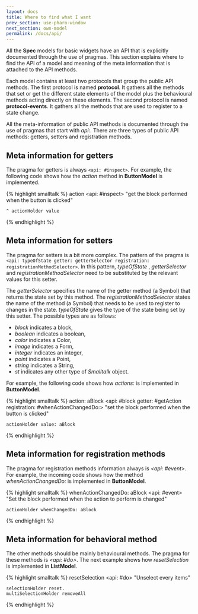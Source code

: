 ```yaml
---
layout: docs
title: Where to find what I want
prev_section: use-pharo-window
next_section: own-model
permalink: /docs/api/
---
```


All the **Spec** models for basic widgets have an API that is explicitly documented through the use of pragmas.
This section explains where to find the API of a model and meaning of the meta information that is attached to the API methods.

Each model contains at least two protocols that group the public API methods.
The first protocol is named **protocol**.
It gathers all the methods that set or get the different state elements of the model plus the behavioural methods acting directly on these elements.
The second protocol is named **protocol-events**.
It gathers all the methods that are used to register to a state change.

All the meta-information of public API methods is documented through the use of pragmas that start with *api:*.
There are three types of public API methods: getters, setters and registration methods.

<a name="getters" class="hash"></a>
## Meta information for getters <a href="#getters" class="permalink" title="Permalink"><i class='fa fa-link'></i></a>

The pragma for getters is always `<api: #inspect>`.
For example, the following code shows how the *action*  method in **ButtonModel** is implemented.

{% highlight smalltalk %}
action
	<api: #inspect>
	"get the block performed when the button is clicked"

	^ actionHolder value
{% endhighlight %}

<a name="setters" class="hash"></a>
## Meta information for setters <a href="#setters" class="permalink" title="Permalink"><i class='fa fa-link'></i></a>

The pragma for setters is a bit more complex.
The pattern of the pragma is `<api: typeOfState getter: getterSelector registration: registrationMethodSelector>`.
In this pattern, *typeOfState* , *getterSelector* and *registrationMethodSelector* need to be substituted by the relevant values for this setter.

The *getterSelector* specifies the name of the getter method (a Symbol) that returns the state set by this method.
The *registrationMethodSelector* states the name of the method (a Symbol) that needs to be used to register to changes in the state.
*typeOfState*  gives the type of the state being set by this setter.
The possible types are as follows:

- *block* indicates a block, 
- *boolean* indicates a boolean,
- *color* indicates a Color,
- *image* indicates a Form,
- *integer* indicates an integer,
- *point* indicates a Point,
- *string* indicates a String,
- *st* indicates any other type of *Smalltalk* object.

For example, the following code shows how *actions:* is implemented in **ButtonModel**.

{% highlight smalltalk %}
action: aBlock
	<api: #block getter: #getAction registration: #whenActionChangedDo:>
	"set the block performed when the button is clicked"

	actionHolder value: aBlock
{% endhighlight %}

<a name="events" class="hash"></a>
## Meta information for registration methods <a href="#events" class="permalink" title="Permalink"><i class='fa fa-link'></i></a>

The pragma for registration methods information always is *&lt;api: #event&gt;*.
For example, the incoming code shows how the method *whenActionChangedDo:* is implemented in **ButtonModel**.

{% highlight smalltalk %}
whenActionChangedDo: aBlock 
	<api: #event>
	"Set the block performed when the action to perform is changed"

	actionHolder whenChangedDo: aBlock
{% endhighlight %}

<a name="behavior" class="hash"></a>
## Meta information for behavioral method <a href="#behavior" class="permalink" title="Permalink"><i class='fa fa-link'></i></a>

The other methods should be mainly behavioural methods.
The pragma for these methods is *&lt;api: #do&gt;*.
The next example shows how *resetSelection* is implemented in **ListModel**.

{% highlight smalltalk %}
resetSelection
	<api: #do>
	"Unselect every items"

	selectionHolder reset.
	multiSelectionHolder removeAll
{% endhighlight %}
